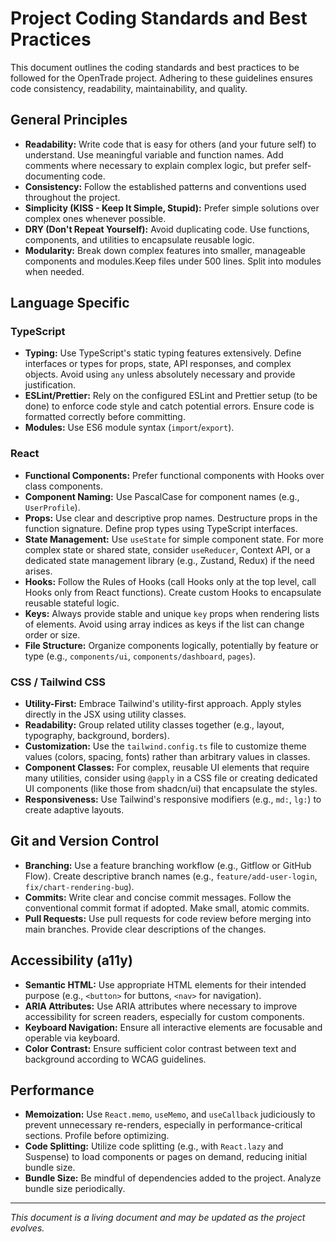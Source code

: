 # Project Coding Standards and Best Practices

This document outlines the coding standards and best practices to be followed for the OpenTrade project. Adhering to these guidelines ensures code consistency, readability, maintainability, and quality.

## General Principles

- **Readability:** Write code that is easy for others (and your future self) to understand. Use meaningful variable and function names. Add comments where necessary to explain complex logic, but prefer self-documenting code.
- **Consistency:** Follow the established patterns and conventions used throughout the project.
- **Simplicity (KISS - Keep It Simple, Stupid):** Prefer simple solutions over complex ones whenever possible.
- **DRY (Don't Repeat Yourself):** Avoid duplicating code. Use functions, components, and utilities to encapsulate reusable logic.
- **Modularity:** Break down complex features into smaller, manageable components and modules.Keep files under 500 lines. Split into modules when needed.

## Language Specific

### TypeScript

- **Typing:** Use TypeScript's static typing features extensively. Define interfaces or types for props, state, API responses, and complex objects. Avoid using `any` unless absolutely necessary and provide justification.
- **ESLint/Prettier:** Rely on the configured ESLint and Prettier setup (to be done) to enforce code style and catch potential errors. Ensure code is formatted correctly before committing.
- **Modules:** Use ES6 module syntax (`import`/`export`).

### React

- **Functional Components:** Prefer functional components with Hooks over class components.
- **Component Naming:** Use PascalCase for component names (e.g., `UserProfile`).
- **Props:** Use clear and descriptive prop names. Destructure props in the function signature. Define prop types using TypeScript interfaces.
- **State Management:** Use `useState` for simple component state. For more complex state or shared state, consider `useReducer`, Context API, or a dedicated state management library (e.g., Zustand, Redux) if the need arises.
- **Hooks:** Follow the Rules of Hooks (call Hooks only at the top level, call Hooks only from React functions). Create custom Hooks to encapsulate reusable stateful logic.
- **Keys:** Always provide stable and unique `key` props when rendering lists of elements. Avoid using array indices as keys if the list can change order or size.
- **File Structure:** Organize components logically, potentially by feature or type (e.g., `components/ui`, `components/dashboard`, `pages`).

### CSS / Tailwind CSS

- **Utility-First:** Embrace Tailwind's utility-first approach. Apply styles directly in the JSX using utility classes.
- **Readability:** Group related utility classes together (e.g., layout, typography, background, borders).
- **Customization:** Use the `tailwind.config.ts` file to customize theme values (colors, spacing, fonts) rather than arbitrary values in classes.
- **Component Classes:** For complex, reusable UI elements that require many utilities, consider using `@apply` in a CSS file or creating dedicated UI components (like those from shadcn/ui) that encapsulate the styles.
- **Responsiveness:** Use Tailwind's responsive modifiers (e.g., `md:`, `lg:`) to create adaptive layouts.

## Git and Version Control

- **Branching:** Use a feature branching workflow (e.g., Gitflow or GitHub Flow). Create descriptive branch names (e.g., `feature/add-user-login`, `fix/chart-rendering-bug`).
- **Commits:** Write clear and concise commit messages. Follow the conventional commit format if adopted. Make small, atomic commits.
- **Pull Requests:** Use pull requests for code review before merging into main branches. Provide clear descriptions of the changes.

## Accessibility (a11y)

- **Semantic HTML:** Use appropriate HTML elements for their intended purpose (e.g., `<button>` for buttons, `<nav>` for navigation).
- **ARIA Attributes:** Use ARIA attributes where necessary to improve accessibility for screen readers, especially for custom components.
- **Keyboard Navigation:** Ensure all interactive elements are focusable and operable via keyboard.
- **Color Contrast:** Ensure sufficient color contrast between text and background according to WCAG guidelines.

## Performance

- **Memoization:** Use `React.memo`, `useMemo`, and `useCallback` judiciously to prevent unnecessary re-renders, especially in performance-critical sections. Profile before optimizing.
- **Code Splitting:** Utilize code splitting (e.g., with `React.lazy` and Suspense) to load components or pages on demand, reducing initial bundle size.
- **Bundle Size:** Be mindful of dependencies added to the project. Analyze bundle size periodically.

---

_This document is a living document and may be updated as the project evolves._
